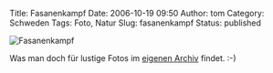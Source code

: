 Title: Fasanenkampf
Date: 2006-10-19 09:50
Author: tom
Category: Schweden
Tags: Foto, Natur
Slug: fasanenkampf
Status: published

![Fasanenkampf](http://www.fiket.de/pic/fasan.jpg "Fasanenkampf")

Was man doch für lustige Fotos im [eigenen
Archiv](http://thomasmarquart.net/gallery.html) findet. :-)

